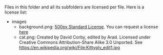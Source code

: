 Files in this folder and all its subfolders are licensed per file. Here is a license list:

 * images
   * background.png: [500px Standard License](https://about.500px.com/terms/). You can request a license [here](https://500px.com/photo/78935767/trees-at-grassland-by-james-swineson)
   * cat.png: Created by David Corby, edited by Arad. Licensed under Creative Commons Attribution-Share Alike 3.0 Unported. See https://en.wikipedia.org/wiki/File:Kittyply_edit1.jpg